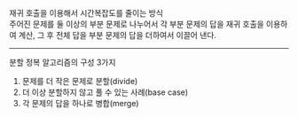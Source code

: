 재귀 호출을 이용해서 시간복잡도를 줄이는 방식
<br>
주어진 문제를 둘 이상의 부분 문제로 나누어서 각 부분 문제의 답을 재귀 호출을 이용하여 계산, 그 후 전체 답을 부분 문제의 답을 더하여서 이끌어 낸다.
<hr>
분할 정복 알고리즘의 구성 3가지

  1. 문제를 더 작은 문제로 분할(divide)
  2. 더 이상 분할하지 않고 풀 수 있는 사례(base case)
  3. 각 문제의 답을 하나로 병합(merge)

